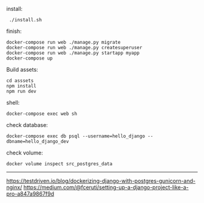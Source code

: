 

install:

     ./install.sh



finish:

    docker-compose run web ./manage.py migrate
    docker-compose run web ./manage.py createsuperuser
    docker-compose run web ./manage.py startapp myapp
    docker-compose up

Build assets:

    cd asssets
    npm install
    npm run dev

shell:

    docker-compose exec web sh

check database:

    docker-compose exec db psql --username=hello_django --dbname=hello_django_dev

check volume:

    docker volume inspect src_postgres_data


----------
https://testdriven.io/blog/dockerizing-django-with-postgres-gunicorn-and-nginx/
https://medium.com/@fceruti/setting-up-a-django-project-like-a-pro-a847a9867f9d
